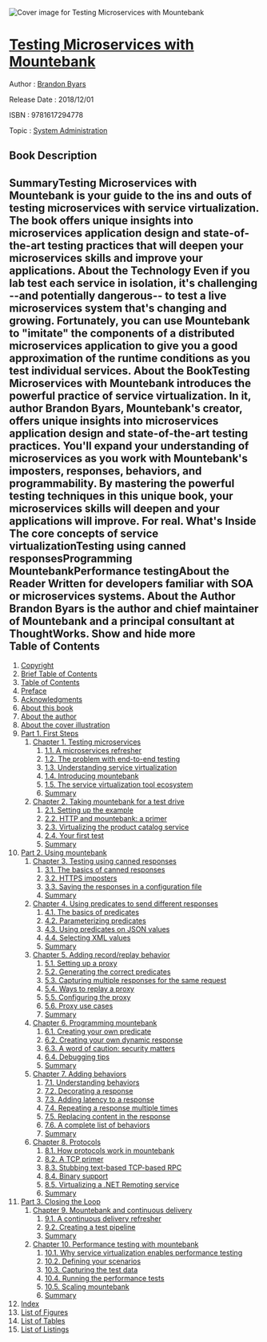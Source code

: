 ![Cover image for Testing Microservices with Mountebank](https://imgdetail.ebookreading.net/cover/cover/system_admin/EB9781617294778.jpg)

[Testing Microservices with Mountebank](https://ebookreading.net/view/book/Testing+Microservices+with+Mountebank-EB9781617294778_1.html "Testing Microservices with Mountebank")
====================================================================================================================

Author : [Brandon Byars](https://ebookreading.net/search/author/Brandon+Byars)

Release Date : 2018/12/01

ISBN : 9781617294778

Topic : [System Administration](https://ebookreading.net/search/category/system-administration)

Book Description
-----------------

 SummaryTesting Microservices with Mountebank is your guide to the ins and outs of testing microservices with service virtualization. The book offers unique insights into microservices application design and state-of-the-art testing practices that will deepen your microservices skills and improve your applications.
About the Technology Even if you lab test each service in isolation, it's challenging --and potentially dangerous-- to test a live microservices system that's changing and growing. Fortunately, you can use Mountebank to "imitate" the components of a distributed microservices application to give you a good approximation of the runtime conditions as you test individual services.
About the BookTesting Microservices with Mountebank introduces the powerful practice of service virtualization. In it, author Brandon Byars, Mountebank's creator, offers unique insights into microservices application design and state-of-the-art testing practices. You'll expand your understanding of microservices as you work with Mountebank's imposters, responses, behaviors, and programmability. By mastering the powerful testing techniques in this unique book, your microservices skills will deepen and your applications will improve. For real.
What's Inside
The core concepts of service virtualizationTesting using canned responsesProgramming MountebankPerformance testingAbout the Reader Written for developers familiar with SOA or microservices systems.
About the Author Brandon Byars is the author and chief maintainer of Mountebank and a principal consultant at ThoughtWorks.
        Show and hide more                
Table of Contents
-----------------

1. [Copyright](https://ebookreading.net/view/book/Testing+Microservices+with+Mountebank-EB9781617294778_3.html)
1. [Brief Table of Contents](https://ebookreading.net/view/book/Testing+Microservices+with+Mountebank-EB9781617294778_4.html)
1. [Table of Contents](https://ebookreading.net/view/book/Testing+Microservices+with+Mountebank-EB9781617294778_5.html)
1. [Preface](https://ebookreading.net/view/book/Testing+Microservices+with+Mountebank-EB9781617294778_6.html)
1. [Acknowledgments](https://ebookreading.net/view/book/Testing+Microservices+with+Mountebank-EB9781617294778_7.html)
1. [About this book](https://ebookreading.net/view/book/Testing+Microservices+with+Mountebank-EB9781617294778_8.html)
1. [About the author](https://ebookreading.net/view/book/Testing+Microservices+with+Mountebank-EB9781617294778_9.html)
1. [About the cover illustration](https://ebookreading.net/view/book/Testing+Microservices+with+Mountebank-EB9781617294778_10.html)
1. [Part 1. First Steps](https://ebookreading.net/view/book/Testing+Microservices+with+Mountebank-EB9781617294778_11.html)
    1. [Chapter 1. Testing microservices](https://ebookreading.net/view/book/Testing+Microservices+with+Mountebank-EB9781617294778_12.html)
        1. [1.1. A microservices refresher](https://ebookreading.net/view/book/Testing+Microservices+with+Mountebank-EB9781617294778_12.html#ch01lev1sec1)
        1. [1.2. The problem with end-to-end testing](https://ebookreading.net/view/book/Testing+Microservices+with+Mountebank-EB9781617294778_12.html#ch01lev1sec2)
        1. [1.3. Understanding service virtualization](https://ebookreading.net/view/book/Testing+Microservices+with+Mountebank-EB9781617294778_12.html#ch01lev1sec3)
        1. [1.4. Introducing mountebank](https://ebookreading.net/view/book/Testing+Microservices+with+Mountebank-EB9781617294778_12.html#ch01lev1sec4)
        1. [1.5. The service virtualization tool ecosystem](https://ebookreading.net/view/book/Testing+Microservices+with+Mountebank-EB9781617294778_12.html#ch01lev1sec5)
        1. [Summary](https://ebookreading.net/view/book/Testing+Microservices+with+Mountebank-EB9781617294778_12.html#ch01lev1sec6)
    1. [Chapter 2. Taking mountebank for a test drive](https://ebookreading.net/view/book/Testing+Microservices+with+Mountebank-EB9781617294778_13.html)
        1. [2.1. Setting up the example](https://ebookreading.net/view/book/Testing+Microservices+with+Mountebank-EB9781617294778_13.html#ch02lev1sec1)
        1. [2.2. HTTP and mountebank: a primer](https://ebookreading.net/view/book/Testing+Microservices+with+Mountebank-EB9781617294778_13.html#ch02lev1sec2)
        1. [2.3. Virtualizing the product catalog service](https://ebookreading.net/view/book/Testing+Microservices+with+Mountebank-EB9781617294778_13.html#ch02lev1sec3)
        1. [2.4. Your first test](https://ebookreading.net/view/book/Testing+Microservices+with+Mountebank-EB9781617294778_13.html#ch02lev1sec4)
        1. [Summary](https://ebookreading.net/view/book/Testing+Microservices+with+Mountebank-EB9781617294778_13.html#ch02lev1sec5)
1. [Part 2. Using mountebank](https://ebookreading.net/view/book/Testing+Microservices+with+Mountebank-EB9781617294778_14.html)
    1. [Chapter 3. Testing using canned responses](https://ebookreading.net/view/book/Testing+Microservices+with+Mountebank-EB9781617294778_15.html)
        1. [3.1. The basics of canned responses](https://ebookreading.net/view/book/Testing+Microservices+with+Mountebank-EB9781617294778_15.html#ch03lev1sec1)
        1. [3.2. HTTPS imposters](https://ebookreading.net/view/book/Testing+Microservices+with+Mountebank-EB9781617294778_15.html#ch03lev1sec2)
        1. [3.3. Saving the responses in a configuration file](https://ebookreading.net/view/book/Testing+Microservices+with+Mountebank-EB9781617294778_15.html#ch03lev1sec3)
        1. [Summary](https://ebookreading.net/view/book/Testing+Microservices+with+Mountebank-EB9781617294778_15.html#ch03lev1sec4)
    1. [Chapter 4. Using predicates to send different responses](https://ebookreading.net/view/book/Testing+Microservices+with+Mountebank-EB9781617294778_16.html)
        1. [4.1. The basics of predicates](https://ebookreading.net/view/book/Testing+Microservices+with+Mountebank-EB9781617294778_16.html#ch04lev1sec1)
        1. [4.2. Parameterizing predicates](https://ebookreading.net/view/book/Testing+Microservices+with+Mountebank-EB9781617294778_16.html#ch04lev1sec2)
        1. [4.3. Using predicates on JSON values](https://ebookreading.net/view/book/Testing+Microservices+with+Mountebank-EB9781617294778_16.html#ch04lev1sec3)
        1. [4.4. Selecting XML values](https://ebookreading.net/view/book/Testing+Microservices+with+Mountebank-EB9781617294778_16.html#ch04lev1sec4)
        1. [Summary](https://ebookreading.net/view/book/Testing+Microservices+with+Mountebank-EB9781617294778_16.html#ch04lev1sec5)
    1. [Chapter 5. Adding record/replay behavior](https://ebookreading.net/view/book/Testing+Microservices+with+Mountebank-EB9781617294778_17.html)
        1. [5.1. Setting up a proxy](https://ebookreading.net/view/book/Testing+Microservices+with+Mountebank-EB9781617294778_17.html#ch05lev1sec1)
        1. [5.2. Generating the correct predicates](https://ebookreading.net/view/book/Testing+Microservices+with+Mountebank-EB9781617294778_17.html#ch05lev1sec2)
        1. [5.3. Capturing multiple responses for the same request](https://ebookreading.net/view/book/Testing+Microservices+with+Mountebank-EB9781617294778_17.html#ch05lev1sec3)
        1. [5.4. Ways to replay a proxy](https://ebookreading.net/view/book/Testing+Microservices+with+Mountebank-EB9781617294778_17.html#ch05lev1sec4)
        1. [5.5. Configuring the proxy](https://ebookreading.net/view/book/Testing+Microservices+with+Mountebank-EB9781617294778_17.html#ch05lev1sec5)
        1. [5.6. Proxy use cases](https://ebookreading.net/view/book/Testing+Microservices+with+Mountebank-EB9781617294778_17.html#ch05lev1sec6)
        1. [Summary](https://ebookreading.net/view/book/Testing+Microservices+with+Mountebank-EB9781617294778_17.html#ch05lev1sec7)
    1. [Chapter 6. Programming mountebank](https://ebookreading.net/view/book/Testing+Microservices+with+Mountebank-EB9781617294778_18.html)
        1. [6.1. Creating your own predicate](https://ebookreading.net/view/book/Testing+Microservices+with+Mountebank-EB9781617294778_18.html#ch06lev1sec1)
        1. [6.2. Creating your own dynamic response](https://ebookreading.net/view/book/Testing+Microservices+with+Mountebank-EB9781617294778_18.html#ch06lev1sec2)
        1. [6.3. A word of caution: security matters](https://ebookreading.net/view/book/Testing+Microservices+with+Mountebank-EB9781617294778_18.html#ch06lev1sec3)
        1. [6.4. Debugging tips](https://ebookreading.net/view/book/Testing+Microservices+with+Mountebank-EB9781617294778_18.html#ch06lev1sec4)
        1. [Summary](https://ebookreading.net/view/book/Testing+Microservices+with+Mountebank-EB9781617294778_18.html#ch06lev1sec5)
    1. [Chapter 7. Adding behaviors](https://ebookreading.net/view/book/Testing+Microservices+with+Mountebank-EB9781617294778_19.html)
        1. [7.1. Understanding behaviors](https://ebookreading.net/view/book/Testing+Microservices+with+Mountebank-EB9781617294778_19.html#ch07lev1sec1)
        1. [7.2. Decorating a response](https://ebookreading.net/view/book/Testing+Microservices+with+Mountebank-EB9781617294778_19.html#ch07lev1sec2)
        1. [7.3. Adding latency to a response](https://ebookreading.net/view/book/Testing+Microservices+with+Mountebank-EB9781617294778_19.html#ch07lev1sec3)
        1. [7.4. Repeating a response multiple times](https://ebookreading.net/view/book/Testing+Microservices+with+Mountebank-EB9781617294778_19.html#ch07lev1sec4)
        1. [7.5. Replacing content in the response](https://ebookreading.net/view/book/Testing+Microservices+with+Mountebank-EB9781617294778_19.html#ch07lev1sec5)
        1. [7.6. A complete list of behaviors](https://ebookreading.net/view/book/Testing+Microservices+with+Mountebank-EB9781617294778_19.html#ch07lev1sec6)
        1. [Summary](https://ebookreading.net/view/book/Testing+Microservices+with+Mountebank-EB9781617294778_19.html#ch07lev1sec7)
    1. [Chapter 8. Protocols](https://ebookreading.net/view/book/Testing+Microservices+with+Mountebank-EB9781617294778_20.html)
        1. [8.1. How protocols work in mountebank](https://ebookreading.net/view/book/Testing+Microservices+with+Mountebank-EB9781617294778_20.html#ch08lev1sec1)
        1. [8.2. A TCP primer](https://ebookreading.net/view/book/Testing+Microservices+with+Mountebank-EB9781617294778_20.html#ch08lev1sec2)
        1. [8.3. Stubbing text-based TCP-based RPC](https://ebookreading.net/view/book/Testing+Microservices+with+Mountebank-EB9781617294778_20.html#ch08lev1sec3)
        1. [8.4. Binary support](https://ebookreading.net/view/book/Testing+Microservices+with+Mountebank-EB9781617294778_20.html#ch08lev1sec4)
        1. [8.5. Virtualizing a .NET Remoting service](https://ebookreading.net/view/book/Testing+Microservices+with+Mountebank-EB9781617294778_20.html#ch08lev1sec5)
        1. [Summary](https://ebookreading.net/view/book/Testing+Microservices+with+Mountebank-EB9781617294778_20.html#ch08lev1sec6)
1. [Part 3. Closing the Loop](https://ebookreading.net/view/book/Testing+Microservices+with+Mountebank-EB9781617294778_21.html)
    1. [Chapter 9. Mountebank and continuous delivery](https://ebookreading.net/view/book/Testing+Microservices+with+Mountebank-EB9781617294778_22.html)
        1. [9.1. A continuous delivery refresher](https://ebookreading.net/view/book/Testing+Microservices+with+Mountebank-EB9781617294778_22.html#ch09lev1sec1)
        1. [9.2. Creating a test pipeline](https://ebookreading.net/view/book/Testing+Microservices+with+Mountebank-EB9781617294778_22.html#ch09lev1sec2)
        1. [Summary](https://ebookreading.net/view/book/Testing+Microservices+with+Mountebank-EB9781617294778_22.html#ch09lev1sec3)
    1. [Chapter 10. Performance testing with mountebank](https://ebookreading.net/view/book/Testing+Microservices+with+Mountebank-EB9781617294778_23.html)
        1. [10.1. Why service virtualization enables performance testing](https://ebookreading.net/view/book/Testing+Microservices+with+Mountebank-EB9781617294778_23.html#ch10lev1sec1)
        1. [10.2. Defining your scenarios](https://ebookreading.net/view/book/Testing+Microservices+with+Mountebank-EB9781617294778_23.html#ch10lev1sec2)
        1. [10.3. Capturing the test data](https://ebookreading.net/view/book/Testing+Microservices+with+Mountebank-EB9781617294778_23.html#ch10lev1sec3)
        1. [10.4. Running the performance tests](https://ebookreading.net/view/book/Testing+Microservices+with+Mountebank-EB9781617294778_23.html#ch10lev1sec4)
        1. [10.5. Scaling mountebank](https://ebookreading.net/view/book/Testing+Microservices+with+Mountebank-EB9781617294778_23.html#ch10lev1sec5)
        1. [Summary](https://ebookreading.net/view/book/Testing+Microservices+with+Mountebank-EB9781617294778_23.html#ch10lev1sec6)
1. [Index](https://ebookreading.net/view/book/Testing+Microservices+with+Mountebank-EB9781617294778_24.html)
1. [List of Figures](https://ebookreading.net/view/book/Testing+Microservices+with+Mountebank-EB9781617294778_25.html)
1. [List of Tables](https://ebookreading.net/view/book/Testing+Microservices+with+Mountebank-EB9781617294778_26.html)
1. [List of Listings](https://ebookreading.net/view/book/Testing+Microservices+with+Mountebank-EB9781617294778_27.html)
